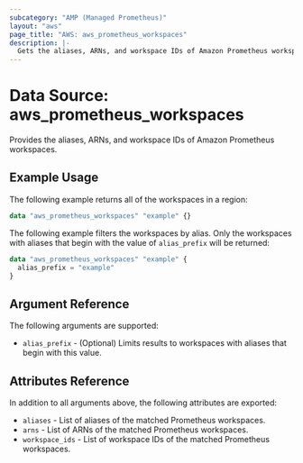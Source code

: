 ```yaml
---
subcategory: "AMP (Managed Prometheus)"
layout: "aws"
page_title: "AWS: aws_prometheus_workspaces"
description: |-
  Gets the aliases, ARNs, and workspace IDs of Amazon Prometheus workspaces.
---
```


# Data Source: aws_prometheus_workspaces

Provides the aliases, ARNs, and workspace IDs of Amazon Prometheus workspaces.

## Example Usage

The following example returns all of the workspaces in a region:

```terraform
data "aws_prometheus_workspaces" "example" {}
```

The following example filters the workspaces by alias. Only the workspaces with
aliases that begin with the value of `alias_prefix` will be returned:

```terraform
data "aws_prometheus_workspaces" "example" {
  alias_prefix = "example"
}
```

## Argument Reference

The following arguments are supported:

* `alias_prefix` - (Optional) Limits results to workspaces with aliases that begin with this value.

## Attributes Reference

In addition to all arguments above, the following attributes are exported:

* `aliases` - List of aliases of the matched Prometheus workspaces.
* `arns` - List of ARNs of the matched Prometheus workspaces.
* `workspace_ids` - List of workspace IDs of the matched Prometheus workspaces.
